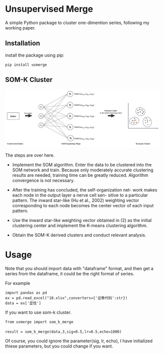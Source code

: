 # Unsupervised Merge

A simple Python package to cluster one-dimention series, following my working paper.

## Installation

install the package using pip:

```
pip install usmerge
```

## SOM-K Cluster

![manmaid](som-k.png)

The steps are over here.

- Implement the SOM algorithm. Enter the data to be clustered into the SOM network and train. Because only moderately accurate clustering results are needed, training time can be greatly reduced. Algorithm convergence is not necessary.

- After the training has concluded, the self-organization net- work makes each node in the output layer a nerve cell sen- sitive to a particular pattern. The inward star-like (Hu et al., 2002) weighting vector corresponding to each node becomes the center vector of each input pattern.

- Use the inward star-like weighting vector obtained in (2) as the initial clustering center and implement the K-means clustering algorithm.

- Obtain the SOM-K derived clusters and conduct relevant analysis.

# Usage
Note that you should import data with "dataframe" format, and then get a series from the dataframe, it could be the right format of series.

For example
```
import pandas as pd
ex = pd.read_excel("10.xlsx",converters={'证券代码':str})
data = ex['显性']
```

If you want to use som-k cluster.

```
from usmerge import som_k_merge

result = som_k_merge(data,3,sig=0.5,lr=0.5,echo=1000)

```

Of course, you could ignore the parameter(sig, lr, echo), I have initialized thiese parameters, but you could change if you want.





